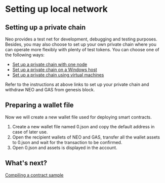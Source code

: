 # Setting up local network

## Setting up a private chain

Neo provides a test net for development, debugging and testing purposes. Besides, you may also choose to set up your own private chain where you can operate more flexibly with plenty of test tokens.  You can choose one of the following ways:

- [Set up a private chain with one node](../../network/private-chain/solo.md) 
- [Set up a private chain on a Windows host](../../network/private-chain/private-chain2.md)
- [Set up a private chain using virtual machines](../../network/private-chain/private-chain.md)

Refer to the instructions at above links to set up your private chain and withdraw NEO and GAS from genesis block.

## Preparing a wallet file

Now we will create a new wallet file used for deploying smart contracts. 

1. Create a new wallet file named 0.json and copy the default address in case of later use.
2. Open the recipient wallets of NEO and GAS, transfer all the wallet assets to 0.json and wait for the transaction to be confirmed.
3. Open 0.json and assets is displayed in the account. 

## What's next?

[Compiling a contract sample](develop.md)

